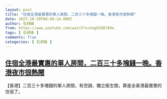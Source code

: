 ```yaml
---
layout: post
title: "住宿全港最實惠的單人房間，二百三十多塊錢一晚。香港夜市很熱鬧"
date: 2023-10-30T00:49:24.000Z
author: 石炳鋒
from: https://www.youtube.com/watch?v=Vog9IQ87AOo
tags: [ 石炳锋 ]
comments: True
categories: [ 石炳锋 ]
---
```

<!--1698626964000-->
[住宿全港最實惠的單人房間，二百三十多塊錢一晚。香港夜市很熱鬧](https://www.youtube.com/watch?v=Vog9IQ87AOo)
------

<div>
【香港】二百三十多塊錢的單人房間，有空調、獨立衛生間，算是全香港最實惠的住宿了。
</div>
